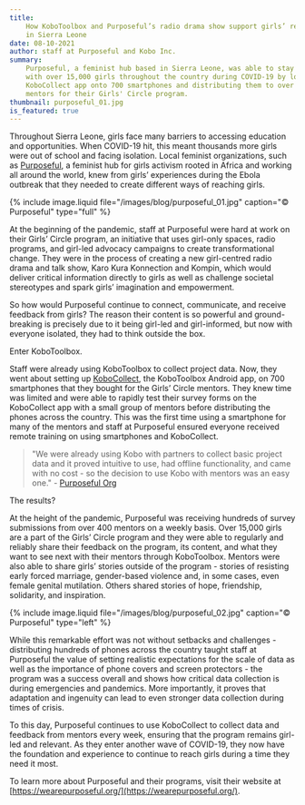 ```yaml
---
title:
    How KoboToolbox and Purposeful’s radio drama show support girls’ resistance
    in Sierra Leone
date: 08-10-2021
author: staff at Purposeful and Kobo Inc.
summary:
    Purposeful, a feminist hub based in Sierra Leone, was able to stay connected
    with over 15,000 girls throughout the country during COVID-19 by loading the
    KoboCollect app onto 700 smartphones and distributing them to over 700
    mentors for their Girls' Circle program.
thumbnail: purposeful_01.jpg
is_featured: true
---
```


Throughout Sierra Leone, girls face many barriers to accessing education and
opportunities. When COVID-19 hit, this meant thousands more girls were out of
school and facing isolation. Local feminist organizations, such as
[Purposeful](https://wearepurposeful.org/), a feminist hub for girls activism
rooted in Africa and working all around the world, knew from girls’ experiences
during the Ebola outbreak that they needed to create different ways of reaching
girls.

{% include image.liquid file="/images/blog/purposeful_01.jpg" caption="© Purposeful" type="full" %}

At the beginning of the pandemic, staff at Purposeful were hard at work on their
Girls’ Circle program, an initiative that uses girl-only spaces, radio programs,
and girl-led advocacy campaigns to create transformational change. They were in
the process of creating a new girl-centred radio drama and talk show, Karo Kura
Konnection and Kompin, which would deliver critical information directly to
girls as well as challenge societal stereotypes and spark girls’ imagination and
empowerment.

So how would Purposeful continue to connect, communicate, and receive feedback
from girls? The reason their content is so powerful and ground-breaking is
precisely due to it being girl-led and girl-informed, but now with everyone
isolated, they had to think outside the box.

Enter KoboToolbox.

Staff were already using KoboToolbox to collect project data. Now, they went
about setting up
[KoboCollect](https://support.kobotoolbox.org/kobocollect-android.html), the
KoboToolbox Android app, on 700 smartphones that they bought for the Girls’
Circle mentors. They knew time was limited and were able to rapidly test their
survey forms on the KoboCollect app with a small group of mentors before
distributing the phones across the country. This was the first time using a
smartphone for many of the mentors and staff at Purposeful ensured everyone
received remote training on using smartphones and KoboCollect.

> "We were already using Kobo with partners to collect basic project data and it
> proved intuitive to use, had offline functionality, and came with no cost - so
> the decision to use Kobo with mentors was an easy one." -
> [Purposeful Org](https://we-are-purposeful.medium.com/the-importance-of-girls-voices-during-emergencies-here-s-how-we-listened-dc5babf5ac91)

The results?

At the height of the pandemic, Purposeful was receiving hundreds of survey
submissions from over 400 mentors on a weekly basis. Over 15,000 girls are a
part of the Girls’ Circle program and they were able to regularly and reliably
share their feedback on the program, its content, and what they want to see next
with their mentors through KoboToolbox. Mentors were also able to share girls’
stories outside of the program - stories of resisting early forced marriage,
gender-based violence and, in some cases, even female genital mutilation. Others
shared stories of hope, friendship, solidarity, and inspiration.

{% include image.liquid file="/images/blog/purposeful_02.jpg" caption="© Purposeful" type="left" %}

While this remarkable effort was not without setbacks and challenges -
distributing hundreds of phones across the country taught staff at Purposeful
the value of setting realistic expectations for the scale of data as well as the
importance of phone covers and screen protectors - the program was a success
overall and shows how critical data collection is during emergencies and
pandemics. More importantly, it proves that adaptation and ingenuity can lead to
even stronger data collection during times of crisis.

To this day, Purposeful continues to use KoboCollect to collect data and
feedback from mentors every week, ensuring that the program remains girl-led and
relevant. As they enter another wave of COVID-19, they now have the foundation
and experience to continue to reach girls during a time they need it most.

To learn more about Purposeful and their programs, visit their website at
[https://wearepurposeful.org/](https://wearepurposeful.org/).
